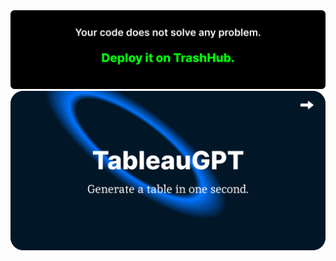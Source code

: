 
<img src="./github-banner.png">
<div align='center'>
  <a href="https://github.com/MenaiAla/TableauGPT">
  <img src='./Tableau-GPT-Card.svg'>
  </a>
</div>

